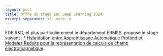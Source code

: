 ```yaml
---
layout: post
title: Offre de stage EDF Deep Learning 2024
excerpt_separator: <!--more-->
---
```

EDF R&D, et plus particulièrement le département ERMES, propose le stage suivant :
	* [Hybridation entre Apprentissage Automatique Profond et Modeles Reduits pour la représentation de calculs de champ électromagnétique](/files/jobs/Stage_EDF_2024_DeepLearning_ModelReduction_TD_v2.pdf).

